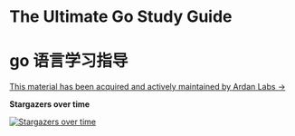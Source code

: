 # The Ultimate Go Study Guide
# go 语言学习指导

[This material has been acquired and actively maintained by Ardan Labs →](https://github.com/ardanlabs/gotraining-studyguide)

**Stargazers over time**

[![Stargazers over time](https://starchart.cc/hoanhan101/ultimate-go.svg)](https://starchart.cc/hoanhan101/ultimate-go)
